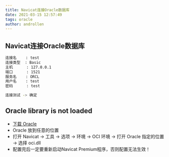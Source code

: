 ```yaml
---
title: Navicat连接Oracle数据库
date: 2021-03-15 12:57:49  
tags: oracle
author: androllen 
---
```


## Navicat连接Oracle数据库

```sh
连接名    : test
连接类型  : Basic
主机      : 127.0.0.1  
端口      : 1521
服务名    : ORCL 
用户名    : test
密码      : test

连接测试 -> 确定
```

## Oracle library is not loaded

- [下载 Oracle](https://www.oracle.com/database/technologies/instant-client/downloads.html) 
- Oracle 放到任意的位置
- 打开 Navicat -> 工具 -> 选项 -> 环境 -> OCI 环境 -> 打开 Oracle 指定的位置 -> 选择 oci.dll
- 配置完后一定要重新启动Navicat Premium程序，否则配置无法生效！
